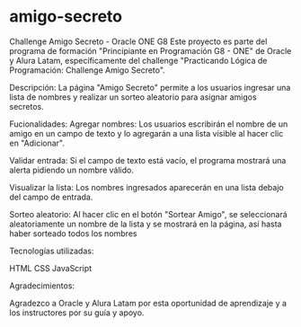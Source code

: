 # amigo-secreto

Challenge Amigo Secreto - Oracle ONE G8
Este proyecto es parte del programa de formación "Principiante en Programación G8 - ONE" de Oracle y Alura Latam, específicamente del challenge "Practicando Lógica de Programación: Challenge Amigo Secreto".

Descripción:
La página "Amigo Secreto" permite a los usuarios ingresar una lista de nombres y realizar un sorteo aleatorio para asignar amigos secretos.

Fucionalidades:
Agregar nombres: Los usuarios escribirán el nombre de un amigo en un campo de texto y lo agregarán a una lista visible al hacer clic en "Adicionar".

Validar entrada: Si el campo de texto está vacío, el programa mostrará una alerta pidiendo un nombre válido.

Visualizar la lista: Los nombres ingresados aparecerán en una lista debajo del campo de entrada.

Sorteo aleatorio: Al hacer clic en el botón "Sortear Amigo", se seleccionará aleatoriamente un nombre de la lista y se mostrará en la página, así hasta haber sorteado todos los nombres

Tecnologías utilizadas:

HTML
CSS
JavaScript

Agradecimientos:

Agradezco a Oracle y Alura Latam por esta oportunidad de aprendizaje y a los instructores por su guía y apoyo.



